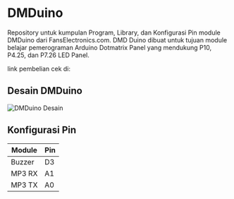 # DMDuino
Repository untuk kumpulan Program, Library, dan Konfigurasi Pin module DMDuino dari FansElectronics.com.
DMD Duino dibuat untuk tujuan module belajar pemerograman Arduino Dotmatrix Panel yang mendukung P10, P4.25, dan P7.26 LED Panel.

link pembelian cek di: 

## Desain DMDuino
![DMDuino Desain](https://www.fanselectronics.com/wp-content/uploads/2020/02/dmduino.png)

## Konfigurasi Pin

Module | Pin 
--- | ---
Buzzer | D3
MP3 RX | A1
MP3 TX | A0
